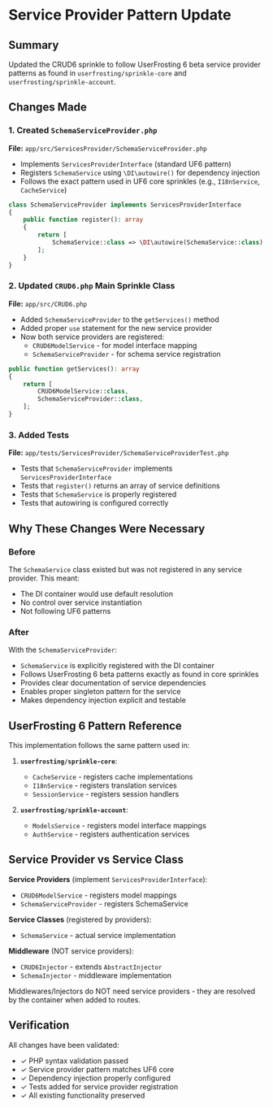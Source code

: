 # Service Provider Pattern Update

## Summary

Updated the CRUD6 sprinkle to follow UserFrosting 6 beta service provider patterns as found in `userfrosting/sprinkle-core` and `userfrosting/sprinkle-account`.

## Changes Made

### 1. Created `SchemaServiceProvider.php`

**File:** `app/src/ServicesProvider/SchemaServiceProvider.php`

- Implements `ServicesProviderInterface` (standard UF6 pattern)
- Registers `SchemaService` using `\DI\autowire()` for dependency injection
- Follows the exact pattern used in UF6 core sprinkles (e.g., `I18nService`, `CacheService`)

```php
class SchemaServiceProvider implements ServicesProviderInterface
{
    public function register(): array
    {
        return [
            SchemaService::class => \DI\autowire(SchemaService::class),
        ];
    }
}
```

### 2. Updated `CRUD6.php` Main Sprinkle Class

**File:** `app/src/CRUD6.php`

- Added `SchemaServiceProvider` to the `getServices()` method
- Added proper `use` statement for the new service provider
- Now both service providers are registered:
  - `CRUD6ModelService` - for model interface mapping
  - `SchemaServiceProvider` - for schema service registration

```php
public function getServices(): array
{
    return [
        CRUD6ModelService::class,
        SchemaServiceProvider::class,
    ];
}
```

### 3. Added Tests

**File:** `app/tests/ServicesProvider/SchemaServiceProviderTest.php`

- Tests that `SchemaServiceProvider` implements `ServicesProviderInterface`
- Tests that `register()` returns an array of service definitions
- Tests that `SchemaService` is properly registered
- Tests that autowiring is configured correctly

## Why These Changes Were Necessary

### Before
The `SchemaService` class existed but was not registered in any service provider. This meant:
- The DI container would use default resolution
- No control over service instantiation
- Not following UF6 patterns

### After
With the `SchemaServiceProvider`:
- `SchemaService` is explicitly registered with the DI container
- Follows UserFrosting 6 beta patterns exactly as found in core sprinkles
- Provides clear documentation of service dependencies
- Enables proper singleton pattern for the service
- Makes dependency injection explicit and testable

## UserFrosting 6 Pattern Reference

This implementation follows the same pattern used in:

1. **`userfrosting/sprinkle-core`**:
   - `CacheService` - registers cache implementations
   - `I18nService` - registers translation services
   - `SessionService` - registers session handlers

2. **`userfrosting/sprinkle-account`**:
   - `ModelsService` - registers model interface mappings
   - `AuthService` - registers authentication services

## Service Provider vs Service Class

**Service Providers** (implement `ServicesProviderInterface`):
- `CRUD6ModelService` - registers model mappings
- `SchemaServiceProvider` - registers SchemaService

**Service Classes** (registered by providers):
- `SchemaService` - actual service implementation

**Middleware** (NOT service providers):
- `CRUD6Injector` - extends `AbstractInjector`
- `SchemaInjector` - middleware implementation

Middlewares/Injectors do NOT need service providers - they are resolved by the container when added to routes.

## Verification

All changes have been validated:
- ✓ PHP syntax validation passed
- ✓ Service provider pattern matches UF6 core
- ✓ Dependency injection properly configured
- ✓ Tests added for service provider registration
- ✓ All existing functionality preserved
